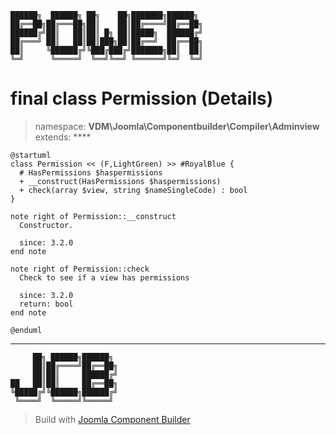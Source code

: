 ```
██████╗  ██████╗ ██╗    ██╗███████╗██████╗
██╔══██╗██╔═══██╗██║    ██║██╔════╝██╔══██╗
██████╔╝██║   ██║██║ █╗ ██║█████╗  ██████╔╝
██╔═══╝ ██║   ██║██║███╗██║██╔══╝  ██╔══██╗
██║     ╚██████╔╝╚███╔███╔╝███████╗██║  ██║
╚═╝      ╚═════╝  ╚══╝╚══╝ ╚══════╝╚═╝  ╚═╝
```
# final class Permission (Details)
> namespace: **VDM\Joomla\Componentbuilder\Compiler\Adminview**
> extends: ****
```uml
@startuml
class Permission << (F,LightGreen) >> #RoyalBlue {
  # HasPermissions $haspermissions
  + __construct(HasPermissions $haspermissions)
  + check(array $view, string $nameSingleCode) : bool
}

note right of Permission::__construct
  Constructor.

  since: 3.2.0
end note

note right of Permission::check
  Check to see if a view has permissions

  since: 3.2.0
  return: bool
end note
 
@enduml
```

---
```
     ██╗ ██████╗██████╗
     ██║██╔════╝██╔══██╗
     ██║██║     ██████╔╝
██   ██║██║     ██╔══██╗
╚█████╔╝╚██████╗██████╔╝
 ╚════╝  ╚═════╝╚═════╝
```
> Build with [Joomla Component Builder](https://git.vdm.dev/joomla/Component-Builder)

